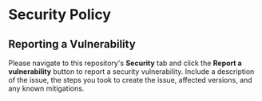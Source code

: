 # Security Policy

## Reporting a Vulnerability

Please navigate to this repository's **Security** tab and click the **Report a vulnerability** button to report a security vulnerability.
Include a description of the issue, the steps you took to create the issue, affected versions, and any known mitigations.
